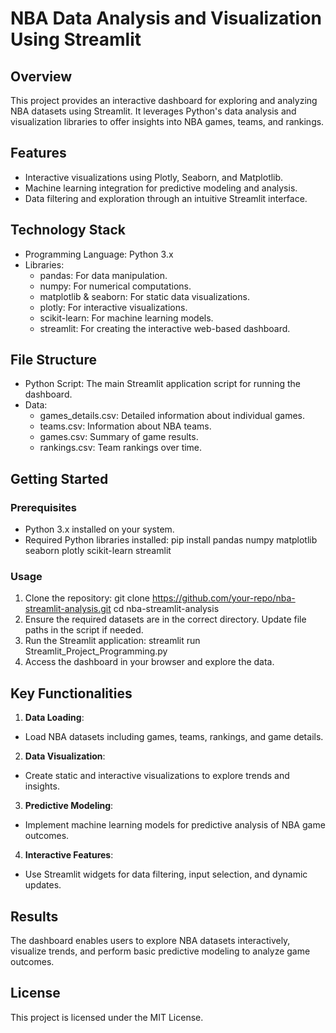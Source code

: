 # NBA Data Analysis and Visualization Using Streamlit

## Overview
This project provides an interactive dashboard for exploring and analyzing NBA datasets using Streamlit. It leverages Python's data analysis and visualization libraries to offer insights into NBA games, teams, and rankings.

## Features
- Interactive visualizations using Plotly, Seaborn, and Matplotlib.
- Machine learning integration for predictive modeling and analysis.
- Data filtering and exploration through an intuitive Streamlit interface.

## Technology Stack
- Programming Language: Python 3.x
- Libraries:
  - pandas: For data manipulation.
  - numpy: For numerical computations.
  - matplotlib & seaborn: For static data visualizations.
  - plotly: For interactive visualizations.
  - scikit-learn: For machine learning models.
  - streamlit: For creating the interactive web-based dashboard.

## File Structure
- Python Script: The main Streamlit application script for running the dashboard.
- Data:
  - games_details.csv: Detailed information about individual games.
  - teams.csv: Information about NBA teams.
  - games.csv: Summary of game results.
  - rankings.csv: Team rankings over time.

## Getting Started

### Prerequisites
- Python 3.x installed on your system.
- Required Python libraries installed:
pip install pandas numpy matplotlib seaborn plotly scikit-learn streamlit


### Usage
1. Clone the repository:
git clone https://github.com/your-repo/nba-streamlit-analysis.git cd nba-streamlit-analysis
2. Ensure the required datasets are in the correct directory. Update file paths in the script if needed.
3. Run the Streamlit application:
streamlit run Streamlit_Project_Programming.py
4. Access the dashboard in your browser and explore the data.

## Key Functionalities
1. **Data Loading**:
- Load NBA datasets including games, teams, rankings, and game details.
2. **Data Visualization**:
- Create static and interactive visualizations to explore trends and insights.
3. **Predictive Modeling**:
- Implement machine learning models for predictive analysis of NBA game outcomes.
4. **Interactive Features**:
- Use Streamlit widgets for data filtering, input selection, and dynamic updates.

## Results
The dashboard enables users to explore NBA datasets interactively, visualize trends, and perform basic predictive modeling to analyze game outcomes.

## License
This project is licensed under the MIT License.
